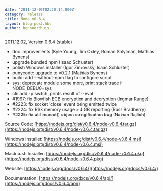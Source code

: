 ```yaml
---
date: '2011-12-02T02:20:14.000Z'
category: release
title: Node v0.6.4
layout: blog-post.hbs
author: bennoordhuis
---
```


2011.12.02, Version 0.6.4 (stable)

- doc improvements (Kyle Young, Tim Oxley, Roman Shtylman, Mathias Bynens)
- upgrade bundled npm (Isaac Schlueter)
- polish Windows installer (Igor Zinkovsky, Isaac Schlueter)
- punycode: upgrade to v0.2.1 (Mathias Bynens)
- build: add --without-npm flag to configure script
- sys: deprecate module some more, print stack trace if NODE_DEBUG=sys
- cli: add -p switch, prints result of --eval
- #1997: fix Blowfish ECB encryption and decryption (Ingmar Runge)
- #2223: fix socket 'close' event being emitted twice
- #2224: fix RSS memory usage > 4 GB reporting (Russ Bradberry)
- #2225: fix util.inspect() object stringification bug (Nathan Rajlich)

Source Code: [https://nodejs.org/dist/v0.6.4/node-v0.6.4.tar.gz](https://nodejs.org/dist/v0.6.4/node-v0.6.4.tar.gz)

Windows Installer: [https://nodejs.org/dist/v0.6.4/node-v0.6.4.msi](https://nodejs.org/dist/v0.6.4/node-v0.6.4.msi)

Macintosh Installer: [https://nodejs.org/dist/v0.6.4/node-v0.6.4.pkg](https://nodejs.org/dist/v0.6.4/node-v0.6.4.pkg)

Website: [https://nodejs.org/docs/v0.6.4/](https://nodejs.org/docs/v0.6.4/)

Documentation: [https://nodejs.org/docs/v0.6.4/api/](https://nodejs.org/docs/v0.6.4/api/)

